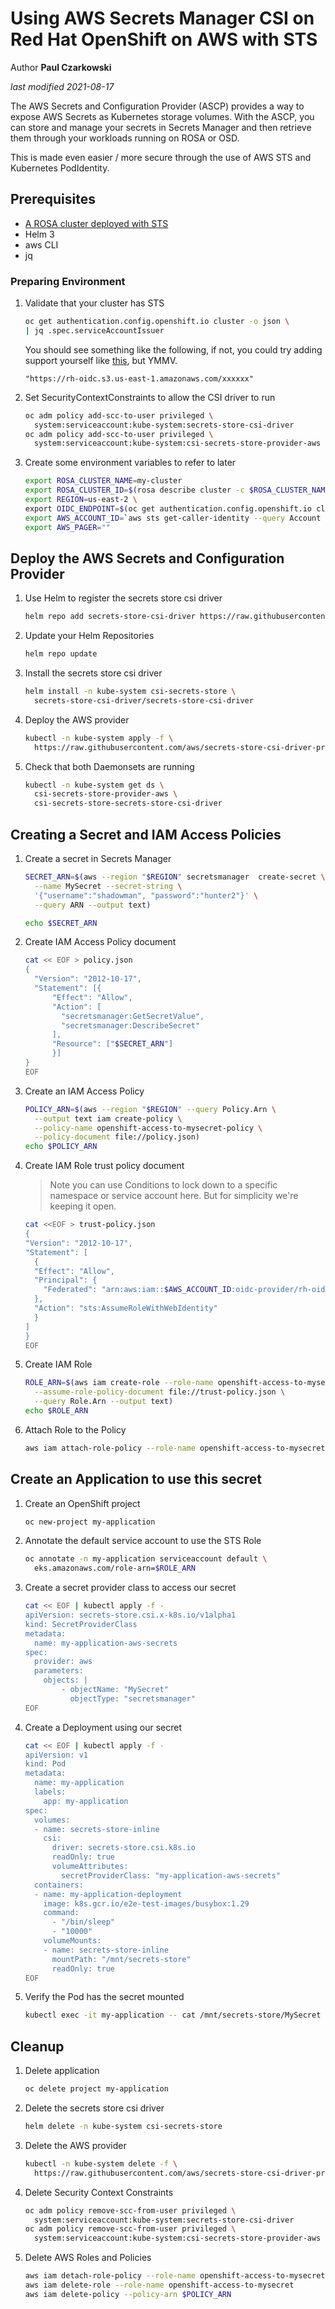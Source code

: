 # Using AWS Secrets Manager CSI on Red Hat OpenShift on AWS with STS

Author **Paul Czarkowski**

*last modified 2021-08-17*

The AWS Secrets and Configuration Provider (ASCP) provides a way to expose AWS Secrets as Kubernetes storage volumes. With the ASCP, you can store and manage your secrets in Secrets Manager and then retrieve them through your workloads running on ROSA or OSD.

This is made even easier / more secure through the use of AWS STS and Kubernetes PodIdentity.

## Prerequisites

* [A ROSA cluster deployed with STS](/docs/rosa/sts/)
* Helm 3
* aws CLI
* jq

### Preparing Environment

1. Validate that your cluster has STS

    ```bash
    oc get authentication.config.openshift.io cluster -o json \
    | jq .spec.serviceAccountIssuer
    ```

    You should see something like the following, if not, you could try adding support yourself like [this](https://cloud.redhat.com/blog/fine-grained-iam-roles-for-openshift-applications), but YMMV.

    ```
    "https://rh-oidc.s3.us-east-1.amazonaws.com/xxxxxx"
    ```

1. Set SecurityContextConstraints to allow the CSI driver to run

    ```bash
    oc adm policy add-scc-to-user privileged \
      system:serviceaccount:kube-system:secrets-store-csi-driver
    oc adm policy add-scc-to-user privileged \
      system:serviceaccount:kube-system:csi-secrets-store-provider-aws
    ```

1. Create some environment variables to refer to later

    ```bash
    export ROSA_CLUSTER_NAME=my-cluster
    export ROSA_CLUSTER_ID=$(rosa describe cluster -c $ROSA_CLUSTER_NAME --output json | jq -r .id)
    export REGION=us-east-2 \
    export OIDC_ENDPOINT=$(oc get authentication.config.openshift.io cluster -o json | jq .spec.serviceAccountIssuer)
    export AWS_ACCOUNT_ID=`aws sts get-caller-identity --query Account --output text`
    export AWS_PAGER=""
    ```

## Deploy the AWS Secrets and Configuration Provider

1. Use Helm to register the secrets store csi driver

    ```bash
    helm repo add secrets-store-csi-driver https://raw.githubusercontent.com/kubernetes-sigs/secrets-store-csi-driver/master/charts
    ```

1. Update your Helm Repositories

    ```bash
    helm repo update
    ```

1. Install the secrets store csi driver

    ```bash
    helm install -n kube-system csi-secrets-store \
      secrets-store-csi-driver/secrets-store-csi-driver
    ```

1. Deploy the AWS provider

    ```bash
    kubectl -n kube-system apply -f \
      https://raw.githubusercontent.com/aws/secrets-store-csi-driver-provider-aws/main/deployment/aws-provider-installer.yaml
    ```

1. Check that both Daemonsets are running

    ```bash
    kubectl -n kube-system get ds \
      csi-secrets-store-provider-aws \
      csi-secrets-store-secrets-store-csi-driver
    ```

## Creating a Secret and IAM Access Policies

1. Create a secret in Secrets Manager

    ```bash
    SECRET_ARN=$(aws --region "$REGION" secretsmanager  create-secret \
      --name MySecret --secret-string \
      '{"username":"shadowman", "password":"hunter2"}' \
      --query ARN --output text)

    echo $SECRET_ARN
    ```

1. Create IAM Access Policy document

    ```bash
    cat << EOF > policy.json
    {
      "Version": "2012-10-17",
      "Statement": [{
          "Effect": "Allow",
          "Action": [
            "secretsmanager:GetSecretValue",
            "secretsmanager:DescribeSecret"
          ],
          "Resource": ["$SECRET_ARN"]
          }]
    }
    EOF
    ```

1. Create an IAM Access Policy

    ```bash
    POLICY_ARN=$(aws --region "$REGION" --query Policy.Arn \
      --output text iam create-policy \
      --policy-name openshift-access-to-mysecret-policy \
      --policy-document file://policy.json)
    echo $POLICY_ARN
    ```

1. Create IAM Role trust policy document

    > Note you can use Conditions to lock down to a specific namespace or service account here. But for simplicity we're keeping it open.

    ```bash
    cat <<EOF > trust-policy.json
    {
    "Version": "2012-10-17",
    "Statement": [
      {
      "Effect": "Allow",
      "Principal": {
        "Federated": "arn:aws:iam::$AWS_ACCOUNT_ID:oidc-provider/rh-oidc.s3.us-east-1.amazonaws.com/$ROSA_CLUSTER_ID"
      },
      "Action": "sts:AssumeRoleWithWebIdentity"
      }
    ]
    }
    EOF
    ```

1. Create IAM Role

    ```bash
    ROLE_ARN=$(aws iam create-role --role-name openshift-access-to-mysecret \
      --assume-role-policy-document file://trust-policy.json \
      --query Role.Arn --output text)
    echo $ROLE_ARN
    ```

1. Attach Role to the Policy

    ```bash
    aws iam attach-role-policy --role-name openshift-access-to-mysecret --policy-arn $POLICY_ARN
    ```

## Create an Application to use this secret

1. Create an OpenShift project

    ```bash
    oc new-project my-application
    ```

1. Annotate the default service account to use the STS Role

    ```bash
    oc annotate -n my-application serviceaccount default \
      eks.amazonaws.com/role-arn=$ROLE_ARN
    ```

1. Create a secret provider class to access our secret

    ```bash
    cat << EOF | kubectl apply -f -
    apiVersion: secrets-store.csi.x-k8s.io/v1alpha1
    kind: SecretProviderClass
    metadata:
      name: my-application-aws-secrets
    spec:
      provider: aws
      parameters:
        objects: |
            - objectName: "MySecret"
              objectType: "secretsmanager"
    EOF
    ```

1. Create a Deployment using our secret

    ```bash
    cat << EOF | kubectl apply -f -
    apiVersion: v1
    kind: Pod
    metadata:
      name: my-application
      labels:
        app: my-application
    spec:
      volumes:
      - name: secrets-store-inline
        csi:
          driver: secrets-store.csi.k8s.io
          readOnly: true
          volumeAttributes:
            secretProviderClass: "my-application-aws-secrets"
      containers:
      - name: my-application-deployment
        image: k8s.gcr.io/e2e-test-images/busybox:1.29
        command:
          - "/bin/sleep"
          - "10000"
        volumeMounts:
        - name: secrets-store-inline
          mountPath: "/mnt/secrets-store"
          readOnly: true
    EOF
    ```

1. Verify the Pod has the secret mounted

    ```bash
    kubectl exec -it my-application -- cat /mnt/secrets-store/MySecret
    ```

## Cleanup

1. Delete application

    ```bash
    oc delete project my-application
    ```

1. Delete the secrets store csi driver

    ```bash
    helm delete -n kube-system csi-secrets-store
    ```

1. Delete the AWS provider

    ```bash
    kubectl -n kube-system delete -f \
      https://raw.githubusercontent.com/aws/secrets-store-csi-driver-provider-aws/main/deployment/aws-provider-installer.yaml
    ```

1. Delete Security Context Constraints

    ```bash
    oc adm policy remove-scc-from-user privileged \
      system:serviceaccount:kube-system:secrets-store-csi-driver
    oc adm policy remove-scc-from-user privileged \
      system:serviceaccount:kube-system:csi-secrets-store-provider-aws
    ```

1. Delete AWS Roles and Policies

    ```bash
    aws iam detach-role-policy --role-name openshift-access-to-mysecret --policy-arn $POLICY_ARN
    aws iam delete-role --role-name openshift-access-to-mysecret
    aws iam delete-policy --policy-arn $POLICY_ARN
    ```